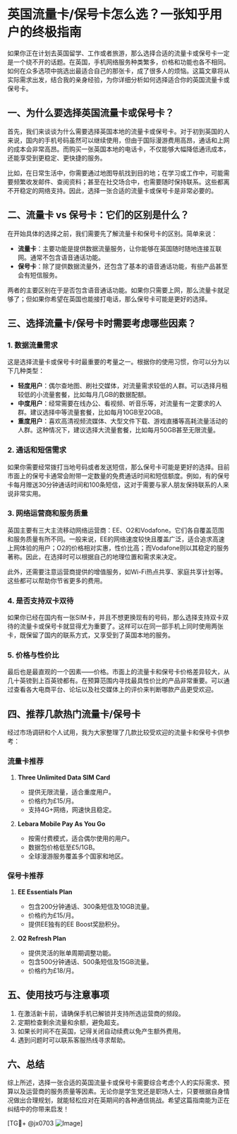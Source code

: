 # 英国流量卡/保号卡怎么选？一张知乎用户的终极指南

如果你正在计划去英国留学、工作或者旅游，那么选择合适的流量卡或保号卡一定是一个绕不开的话题。在英国，手机网络服务种类繁多，价格和功能也各不相同。如何在众多选项中挑选出最适合自己的那张卡，成了很多人的烦恼。这篇文章将从实际需求出发，结合我的亲身经验，为你详细分析如何选择适合你的英国流量卡或保号卡。

## 一、为什么要选择英国流量卡或保号卡？

首先，我们来谈谈为什么需要选择英国本地的流量卡或保号卡。对于初到英国的人来说，国内的手机号码虽然可以继续使用，但由于国际漫游费用高昂，通话和上网的成本会非常高昂。而购买一张英国本地的电话卡，不仅能够大幅降低通讯成本，还能享受到更稳定、更快捷的服务。

比如，在日常生活中，你需要通过地图导航找到目的地；在学习或工作中，可能需要频繁收发邮件、查阅资料；甚至在社交场合中，也需要随时保持联系。这些都离不开稳定的网络支持。因此，选择一张合适的流量卡或保号卡是非常必要的。

## 二、流量卡 vs 保号卡：它们的区别是什么？

在开始具体的选择之前，我们需要先了解流量卡和保号卡的区别。简单来说：

- **流量卡**：主要功能是提供数据流量服务，让你能够在英国随时随地连接互联网。通常不包含语音通话功能。
- **保号卡**：除了提供数据流量外，还包含了基本的语音通话功能，有些产品甚至会有短信服务。

两者的主要区别在于是否包含语音通话功能。如果你只需要上网，那么流量卡就足够了；但如果你希望在英国也能接打电话，那么保号卡可能是更好的选择。

## 三、选择流量卡/保号卡时需要考虑哪些因素？

### 1. 数据流量需求
这是选择流量卡或保号卡时最重要的考量之一。根据你的使用习惯，你可以分为以下几种类型：
- **轻度用户**：偶尔查地图、刷社交媒体，对流量需求较低的人群。可以选择月租较低的小流量套餐，比如每月几GB的数据配额。
- **中度用户**：经常需要在线办公、看视频、听音乐等，对流量有一定要求的人群。建议选择中等流量套餐，比如每月10GB至20GB。
- **重度用户**：喜欢高清视频流媒体、大型文件下载、游戏直播等高耗流量活动的人群。这种情况下，建议选择大流量套餐，比如每月50GB甚至无限流量。

### 2. 通话和短信需求
如果你需要经常拨打当地号码或者发送短信，那么保号卡可能是更好的选择。目前市面上的保号卡通常会附带一定数量的免费通话时间和短信额度。例如，有的保号卡每月赠送30分钟通话时间和100条短信，这对于需要与家人朋友保持联系的人来说非常实用。

### 3. 网络运营商和服务质量
英国主要有三大主流移动网络运营商：EE、O2和Vodafone。它们各自覆盖范围和服务质量有所不同。一般来说，EE的网络速度较快且覆盖广泛，适合追求高速上网体验的用户；O2的价格相对实惠，性价比高；而Vodafone则以其稳定的服务著称。因此，在选择时可以根据自己的地理位置和需求来决定。

此外，还需要注意运营商提供的增值服务，如Wi-Fi热点共享、家庭共享计划等。这些都可以帮助你节省更多的费用。

### 4. 是否支持双卡双待
如果你已经在国内有一张SIM卡，并且不想更换现有的号码，那么选择支持双卡双待的流量卡或保号卡就显得尤为重要了。这样可以在同一部手机上同时使用两张卡，既保留了国内的联系方式，又享受到了英国本地的服务。

### 5. 价格与性价比
最后也是最直观的一个因素——价格。市面上的流量卡和保号卡价格差异较大，从几十英镑到上百英镑都有。在预算范围内寻找最具性价比的产品非常重要。可以通过查看各大电商平台、论坛以及社交媒体上的评价来判断哪款产品更受欢迎。

## 四、推荐几款热门流量卡/保号卡

经过市场调研和个人试用，我为大家整理了几款比较受欢迎的流量卡和保号卡供参考：

### 流量卡推荐
1. **Three Unlimited Data SIM Card**
   - 提供无限流量，适合重度用户。
   - 价格约为£15/月。
   - 支持4G+网络，网速快且稳定。

2. **Lebara Mobile Pay As You Go**
   - 按需付费模式，适合偶尔使用的用户。
   - 数据包价格低至£5/1GB。
   - 全球漫游服务覆盖多个国家和地区。

### 保号卡推荐
1. **EE Essentials Plan**
   - 包含200分钟通话、300条短信及10GB流量。
   - 价格约为£15/月。
   - 提供EE独有的EE Boost奖励积分。

2. **O2 Refresh Plan**
   - 提供灵活的账单周期调整功能。
   - 包含500分钟通话、500条短信及15GB流量。
   - 价格约为£18/月。

## 五、使用技巧与注意事项

1. 在激活新卡前，请确保手机已解锁并支持所选运营商的频段。
2. 定期检查剩余流量和余额，避免超支。
3. 如果长时间不在英国，记得关闭自动续费以免产生额外费用。
4. 遇到问题时可以联系客服热线寻求帮助。

## 六、总结

综上所述，选择一张合适的英国流量卡或保号卡需要综合考虑个人的实际需求、预算以及运营商的服务质量等因素。无论你是学生党还是职场人士，只要根据自身情况做出合理规划，就能轻松应对在英期间的各种通信挑战。希望这篇指南能为正在纠结中的你带来启发！

[TG💪+ @jx0703 ![Image](https://github.com/user-attachments/assets/dbca1d08-cadb-493c-b0ec-ad6f7a83f270)]